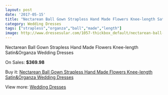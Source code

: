 ```yaml
---
layout: post
date: '2017-05-15'
title: "Nectarean Ball Gown Strapless Hand Made Flowers Knee-length Satin&Organza Wedding Dresses"
category: Wedding Dresses
tags: ["strapless","organza","ball","made","length"]
image: http://www.dressesular.com/1057-thickbox_default/nectarean-ball-gown-strapless-hand-made-flowers-knee-length-satinorganza-wedding-dresses.jpg
---
```

Nectarean Ball Gown Strapless Hand Made Flowers Knee-length Satin&Organza Wedding Dresses

On Sales: **$369.98**
<a href="https://www.dressesular.com/wedding-dresses/327-nectarean-ball-gown-strapless-hand-made-flowers-knee-length-satinorganza-wedding-dresses.html"><amp-img layout="responsive" width="600" height="600" src="//www.dressesular.com/1057-thickbox_default/nectarean-ball-gown-strapless-hand-made-flowers-knee-length-satinorganza-wedding-dresses.jpg" alt="Nectarean Ball Gown Strapless Hand Made Flowers Knee-length Satin&Organza Wedding Dresses 0" /></a>
<a href="https://www.dressesular.com/wedding-dresses/327-nectarean-ball-gown-strapless-hand-made-flowers-knee-length-satinorganza-wedding-dresses.html"><amp-img layout="responsive" width="600" height="600" src="//www.dressesular.com/1058-thickbox_default/nectarean-ball-gown-strapless-hand-made-flowers-knee-length-satinorganza-wedding-dresses.jpg" alt="Nectarean Ball Gown Strapless Hand Made Flowers Knee-length Satin&Organza Wedding Dresses 1" /></a>

Buy it: [Nectarean Ball Gown Strapless Hand Made Flowers Knee-length Satin&Organza Wedding Dresses](https://www.dressesular.com/wedding-dresses/327-nectarean-ball-gown-strapless-hand-made-flowers-knee-length-satinorganza-wedding-dresses.html "Nectarean Ball Gown Strapless Hand Made Flowers Knee-length Satin&Organza Wedding Dresses")

View more: [Wedding Dresses](https://www.dressesular.com/3-wedding-dresses "Wedding Dresses")